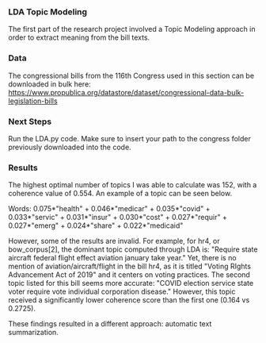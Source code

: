 ### LDA Topic Modeling

The first part of the research project involved a Topic Modeling approach in order to extract meaning from the bill texts. 

### Data

The congressional bills from the 116th Congress used in this section can be downloaded in bulk here: https://www.propublica.org/datastore/dataset/congressional-data-bulk-legislation-bills

### Next Steps

Run the LDA.py code. Make sure to insert your path to the congress folder previously downloaded into the code. 

### Results

The highest optimal number of topics I was able to calculate was 152, with a coherence value of 0.554. An example of a topic can be seen below.

 Words: 0.075*"health" + 0.046*"medicar" + 0.035*"covid" + 0.033*"servic" + 0.031*"insur" + 0.030*"cost" + 0.027*"requir" + 0.027*"emerg" + 0.024*"share" + 0.022*"medicaid"
 
 
 However, some of the results are invalid. For example, for hr4, or bow_corpus[2], the dominant topic computed through LDA is: "Require state aircraft federal flight effect aviation january take year." Yet, there is no mention of aviation/aircraft/flight in the bill hr4, as it is titled "Voting RIghts Advancement Act of 2019" and it centers on voting practices. The second topic listed for this bill seems more accurate: "COVID election service state voter require vote individual corporation disease." However, this topic received a significantly lower coherence score than the first one (0.164 vs 0.2725). 
 
 These findings resulted in a different approach: automatic text summarization. 
